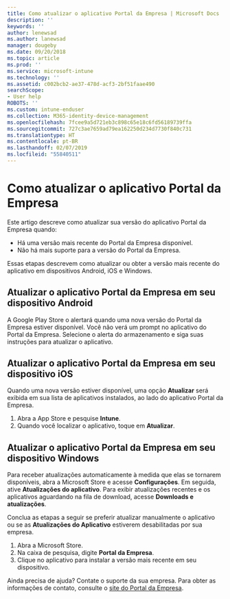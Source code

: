 ```yaml
---
title: Como atualizar o aplicativo Portal da Empresa | Microsoft Docs
description: ''
keywords: ''
author: lenewsad
ms.author: lanewsad
manager: dougeby
ms.date: 09/20/2018
ms.topic: article
ms.prod: ''
ms.service: microsoft-intune
ms.technology: ''
ms.assetid: c002bcb2-ae37-478d-acf3-2bf51faae490
searchScope:
- User help
ROBOTS: ''
ms.custom: intune-enduser
ms.collection: M365-identity-device-management
ms.openlocfilehash: 7fcee9a5d721eb3c898c65e18c6fd56189739ffa
ms.sourcegitcommit: 727c3ae7659ad79ea162250d234d7730f840c731
ms.translationtype: HT
ms.contentlocale: pt-BR
ms.lasthandoff: 02/07/2019
ms.locfileid: "55840511"
---
```

# <a name="how-to-update-the-company-portal-app"></a>Como atualizar o aplicativo Portal da Empresa

Este artigo descreve como atualizar sua versão do aplicativo Portal da Empresa quando:  
* Há uma versão mais recente do Portal da Empresa disponível.
* Não há mais suporte para a versão do Portal da Empresa.

Essas etapas descrevem como atualizar ou obter a versão mais recente do aplicativo em dispositivos Android, iOS e Windows.    

## <a name="update-the-company-portal-app-on-your-android-device"></a>Atualizar o aplicativo Portal da Empresa em seu dispositivo Android  

A Google Play Store o alertará quando uma nova versão do Portal da Empresa estiver disponível. Você não verá um prompt no aplicativo do Portal da Empresa. Selecione o alerta do armazenamento e siga suas instruções para atualizar o aplicativo. 

## <a name="update-the-company-portal-app-on-your-ios-device"></a>Atualizar o aplicativo Portal da Empresa em seu dispositivo iOS  

Quando uma nova versão estiver disponível, uma opção **Atualizar** será exibida em sua lista de aplicativos instalados, ao lado do aplicativo Portal da Empresa.  

1. Abra a App Store e pesquise **Intune**.  
2. Quando você localizar o aplicativo, toque em **Atualizar**.  

## <a name="update-the-company-portal-app-on-your-windows-device"></a>Atualizar o aplicativo Portal da Empresa em seu dispositivo Windows
Para receber atualizações automaticamente à medida que elas se tornarem disponíveis, abra a Microsoft Store e acesse **Configurações**. Em seguida, ative **Atualizações do aplicativo**. Para exibir atualizações recentes e os aplicativos aguardando na fila de download, acesse **Downloads e atualizações**.  

Conclua as etapas a seguir se preferir atualizar manualmente o aplicativo ou se as **Atualizações do Aplicativo** estiverem desabilitadas por sua empresa.  
1. Abra a Microsoft Store.
2. Na caixa de pesquisa, digite **Portal da Empresa**.
3. Clique no aplicativo para instalar a versão mais recente em seu dispositivo. 


Ainda precisa de ajuda? Contate o suporte da sua empresa. Para obter as informações de contato, consulte o [site do Portal da Empresa](https://go.microsoft.com/fwlink/?linkid=2010980).
